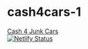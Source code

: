 # cash4cars-1
<a href="http://www.tatrucking4junk.com" target="_blank">Cash 4 Junk Cars</a><br>
[![Netlify Status](https://api.netlify.com/api/v1/badges/9cd3d67d-e499-4e28-af41-09e1263d90e7/deploy-status)](https://app.netlify.com/sites/cash4cars/deploys)